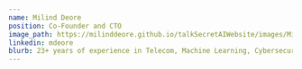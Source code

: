 ```yaml
---
name: Milind Deore
position: Co-Founder and CTO
image_path: https://milinddeore.github.io/talkSecretAIWebsite/images/MilindFull.JPG
linkedin: mdeore
blurb: 23+ years of experience in Telecom, Machine Learning, Cybersecurity. Active ML/IoT community leader, won various open competitions and hold couple of patents in Face Authentication.
---
```

